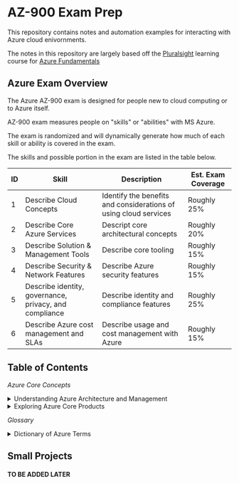 # AZ-900 Exam Prep

This repository contains notes and automation examples for interacting with Azure cloud enivornments.

The notes in this repository are largely based off the [Pluralsight](pluralsight.com) learning course for [Azure Fundamentals](https://www.pluralsight.com/paths/microsoft-azure-fundamentals-az-900)

## Azure Exam Overview

The Azure AZ-900 exam is designed for people new to cloud computing or to Azure itself.

AZ-900 exam measures people on "skills" or "abilities" with MS Azure.

The exam is randomized and will dynamically generate how much of each skill or ability is covered in the exam.

The skills and possible portion in the exam are listed in the table below.

| ID  | Skill | Description | Est. Exam Coverage |
| ------------- | ------------- | ------------- | ------------- |
|1| Describe Cloud Concepts                                | Identify the benefits and considerations of using cloud services | Roughly 25% |
|2| Describe Core Azure Services                           | Descript core architectural concepts                             | Roughly 20% |
|3| Describe Solution & Management Tools                   | Describe core tooling                                            | Roughly 15% |
|4| Describe Security & Network Features                   | Describe Azure security features                                 | Roughly 15% |
|5| Describe identity, governance, privacy, and compliance | Describe identity and compliance features                        | Roughly 25% |
|6| Describe Azure cost management and SLAs                | Describe usage and cost management with Azure		            | Roughly 15% |

## Table of Contents

_Azure Core Concepts_

<details><summary>Understanding Azure Architecture and Management</summary>
<p>
This is a sections dedicated to Azure Architecture and Management!!!!!!
</details>

<details><summary>Exploring Azure Core Products</summary>
<p>
PLACE HOLDER MATERIAL
</p>
</details>

_Glossary_

<details><summary>Dictionary of Azure Terms</summary>
<p>

| Term  | Definition                   |
|-------|------------------------------|
| ITPAC | I.T Pre-assembled Components |

</p>
</details>

## Small Projects

#### TO BE ADDED LATER